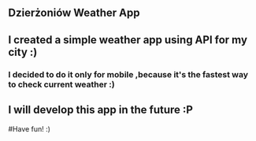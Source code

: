 ## Dzierżoniów Weather App

## I created a simple weather app using API for my city :)

### I decided to do it only for mobile ,because it's the fastest way to check current weather :)

## I will develop this app in the future :P

#Have fun! :)
